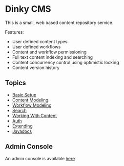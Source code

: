 # Dinky CMS

This is a small, web based content repository service.

Features:
 - User defined content types
 - User defined workflows
 - Content and workflow permissioning
 - Full text content indexing and searching
 - Content concurrency control using optimistic locking
 - Content version history

## Topics
 
* [Basic Setup](doc/OVERVIEW.md)
* [Content Modeling](doc/CONTENT.md)
* [Workflow Modeling](doc/WORKFLOW.md)
* [Search](doc/SEARCH.md)
* [Working With Content](doc/CONTENT-API.md)
* [Auth](doc/AUTH.md)
* [Extending](doc/EXTENDING.md)
* [Javadocs](javadocs/)

## Admin Console

An admin console is available [here](https://schicwp.github.io/dinky-admin/)
